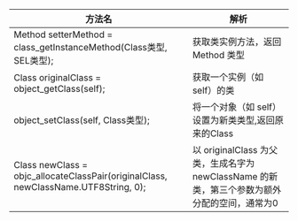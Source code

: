 
方法名 | 解析
-------|------
Method setterMethod = class_getInstanceMethod(Class类型, SEL类型); | 获取类实例方法，返回 Method 类型  
Class originalClass = object_getClass(self); | 获取一个实例（如 self）的类  
object_setClass(self, Class类型); | 将一个对象（如 self）设置为新类类型,返回原来的Class  
Class newClass = objc_allocateClassPair(originalClass, newClassName.UTF8String, 0); | 以 originalClass 为父类，生成名字为 newClassName 的新类，第三个参数为额外分配的空间，通常为0

